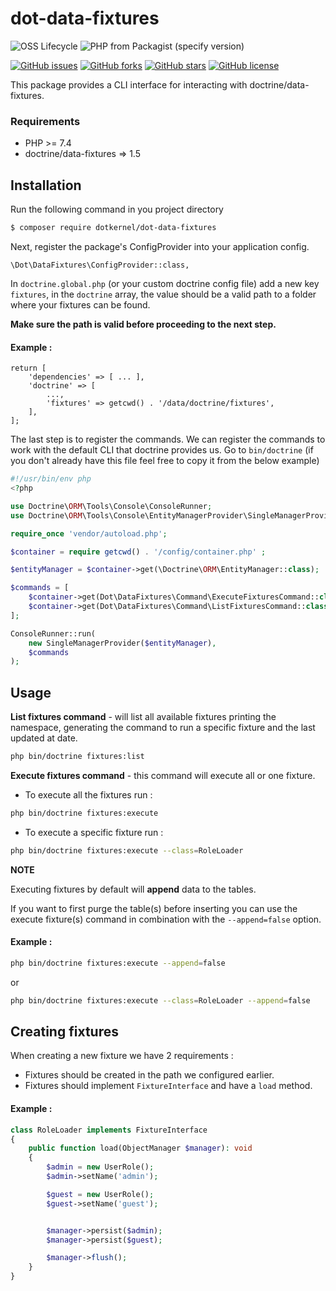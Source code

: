 # dot-data-fixtures

![OSS Lifecycle](https://img.shields.io/osslifecycle/dotkernel/dot-data-fixtures)
![PHP from Packagist (specify version)](https://img.shields.io/packagist/php-v/dotkernel/dot-data-fixtures/1.0.0)

[![GitHub issues](https://img.shields.io/github/issues/dotkernel/dot-data-fixtures)](https://github.com/dotkernel/dot-data-fixtures/issues)
[![GitHub forks](https://img.shields.io/github/forks/dotkernel/dot-data-fixtures)](https://github.com/dotkernel/dot-data-fixtures/network)
[![GitHub stars](https://img.shields.io/github/stars/dotkernel/dot-data-fixtures)](https://github.com/dotkernel/dot-data-fixtures/stargazers)
[![GitHub license](https://img.shields.io/github/license/dotkernel/dot-data-fixtures)](https://github.com/dotkernel/dot-data-fixtures/blob/1.0/LICENSE)


This package provides a CLI interface for interacting with doctrine/data-fixtures.

### Requirements
- PHP >= 7.4
- doctrine/data-fixtures => 1.5

## Installation

Run the following command in you project directory
```bash
$ composer require dotkernel/dot-data-fixtures
```

Next, register the package's ConfigProvider into your application config.

```\Dot\DataFixtures\ConfigProvider::class,```

In ``doctrine.global.php`` (or your custom doctrine config file) add a new key `fixtures`, in the `doctrine`
array, the value should be a valid path to a folder where your fixtures can be found.

**Make sure the path is valid before proceeding to the next step.**

#### Example :
```
return [
    'dependencies' => [ ... ],
    'doctrine' => [
        ...,
        'fixtures' => getcwd() . '/data/doctrine/fixtures',
    ],
];
```

The last step is to register the commands. 
We can register the commands to work with the default CLI that doctrine provides us.
Go to `bin/doctrine` (if you don't already have this file feel free to copy it from the below example)

```php
#!/usr/bin/env php
<?php

use Doctrine\ORM\Tools\Console\ConsoleRunner;
use Doctrine\ORM\Tools\Console\EntityManagerProvider\SingleManagerProvider;

require_once 'vendor/autoload.php';

$container = require getcwd() . '/config/container.php' ;

$entityManager = $container->get(\Doctrine\ORM\EntityManager::class);

$commands = [
    $container->get(Dot\DataFixtures\Command\ExecuteFixturesCommand::class),
    $container->get(Dot\DataFixtures\Command\ListFixturesCommand::class),
];

ConsoleRunner::run(
    new SingleManagerProvider($entityManager),
    $commands
);
```

## Usage

**List fixtures command** - will list all available fixtures printing the namespace, generating the command to run a specific fixture and the last updated at date.
````bash
php bin/doctrine fixtures:list
````

**Execute fixtures command** - this command will execute all or one fixture.
- To execute all the fixtures run : 
```bash
php bin/doctrine fixtures:execute
```

- To execute a specific fixture run :
```bash
php bin/doctrine fixtures:execute --class=RoleLoader
```

**NOTE**

Executing fixtures by default will **append** data to the tables.

If you want to first purge the table(s) before inserting you can use the execute fixture(s) command in combination with the ``--append=false`` option.

#### Example :
```bash
php bin/doctrine fixtures:execute --append=false
```

or

```bash
php bin/doctrine fixtures:execute --class=RoleLoader --append=false
```

## Creating fixtures

When creating a new fixture we have 2 requirements :
- Fixtures should be created in the path we configured earlier.
- Fixtures should implement ``FixtureInterface`` and have a ``load`` method.

#### Example : 

```php
class RoleLoader implements FixtureInterface
{
    public function load(ObjectManager $manager): void
    {
        $admin = new UserRole();
        $admin->setName('admin');

        $guest = new UserRole();
        $guest->setName('guest');


        $manager->persist($admin);
        $manager->persist($guest);

        $manager->flush();
    }
}
```
